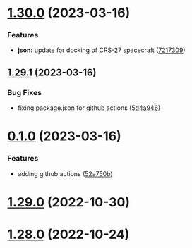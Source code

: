 # [1.30.0](https://github.com/corquaid/international-space-station-APIs/compare/v1.29.1...v1.30.0) (2023-03-16)


### Features

* **json:** update for docking of CRS-27 spacecraft ([7217309](https://github.com/corquaid/international-space-station-APIs/commit/7217309c384ee1e2bf84d41b274999779d61c127))



## [1.29.1](https://github.com/corquaid/international-space-station-APIs/compare/v0.1.0...v1.29.1) (2023-03-16)


### Bug Fixes

* fixing package.json for github actions ([5d4a946](https://github.com/corquaid/international-space-station-APIs/commit/5d4a946ad64fa4a137006807d6ec5dd1317f4cc0))



# [0.1.0](https://github.com/corquaid/international-space-station-APIs/compare/v1.29.0...v0.1.0) (2023-03-16)


### Features

* adding github actions ([52a750b](https://github.com/corquaid/international-space-station-APIs/commit/52a750b80e1f8e094143b2b2dc71ce162f34fca3))



# [1.29.0](https://github.com/corquaid/international-space-station-APIs/compare/v1.28.0...v1.29.0) (2022-10-30)



# [1.28.0](https://github.com/corquaid/international-space-station-APIs/compare/v1.27.0...v1.28.0) (2022-10-24)



